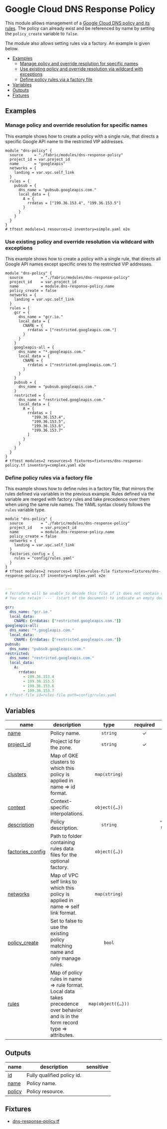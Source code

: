 # Google Cloud DNS Response Policy

This module allows management of a [Google Cloud DNS policy and its rules](https://cloud.google.com/dns/docs/zones/manage-response-policies). The policy can already exist and be referenced by name by setting the `policy_create` variable to `false`.

The module also allows setting rules via a factory. An example is given below.

<!-- BEGIN TOC -->
- [Examples](#examples)
  - [Manage policy and override resolution for specific names](#manage-policy-and-override-resolution-for-specific-names)
  - [Use existing policy and override resolution via wildcard with exceptions](#use-existing-policy-and-override-resolution-via-wildcard-with-exceptions)
  - [Define policy rules via a factory file](#define-policy-rules-via-a-factory-file)
- [Variables](#variables)
- [Outputs](#outputs)
- [Fixtures](#fixtures)
<!-- END TOC -->

## Examples

### Manage policy and override resolution for specific names

This example shows how to create a policy with a single rule, that directs a specific Google API name to the restricted VIP addresses.

```hcl
module "dns-policy" {
  source     = "./fabric/modules/dns-response-policy"
  project_id = var.project_id
  name       = "googleapis"
  networks = {
    landing = var.vpc.self_link
  }
  rules = {
    pubsub = {
      dns_name = "pubsub.googleapis.com."
      local_data = {
        A = {
          rrdatas = ["199.36.153.4", "199.36.153.5"]
        }
      }
    }
  }
}
# tftest modules=1 resources=2 inventory=simple.yaml e2e
```

### Use existing policy and override resolution via wildcard with exceptions

This example shows how to create a policy with a single rule, that directs all Google API names except specific ones to the restricted VIP addresses.

```hcl
module "dns-policy" {
  source        = "./fabric/modules/dns-response-policy"
  project_id    = var.project_id
  name          = module.dns-response-policy.name
  policy_create = false
  networks = {
    landing = var.vpc.self_link
  }
  rules = {
    gcr = {
      dns_name = "gcr.io."
      local_data = {
        CNAME = {
          rrdatas = ["restricted.googleapis.com."]
        }
      }
    }
    googleapis-all = {
      dns_name = "*.googleapis.com."
      local_data = {
        CNAME = {
          rrdatas = ["restricted.googleapis.com."]
        }
      }
    }
    pubsub = {
      dns_name = "pubsub.googleapis.com."
    }
    restricted = {
      dns_name = "restricted.googleapis.com."
      local_data = {
        A = {
          rrdatas = [
            "199.36.153.4",
            "199.36.153.5",
            "199.36.153.6",
            "199.36.153.7"
          ]
        }
      }
    }
  }
}
# tftest modules=2 resources=5 fixtures=fixtures/dns-response-policy.tf inventory=complex.yaml e2e
```

### Define policy rules via a factory file

This example shows how to define rules in a factory file, that mirrors the rules defined via variables in the previous example. Rules defined via the variable are merged with factory rules and take precedence over them when using the same rule names. The YAML syntax closely follows the `rules` variable type.

```hcl
module "dns-policy" {
  source        = "./fabric/modules/dns-response-policy"
  project_id    = var.project_id
  name          = module.dns-response-policy.name
  policy_create = false
  networks = {
    landing = var.vpc.self_link
  }
  factories_config = {
    rules = "config/rules.yaml"
  }
}
# tftest modules=2 resources=5 files=rules-file fixtures=fixtures/dns-response-policy.tf inventory=complex.yaml e2e
```

```yaml

---
# Terraform will be unable to decode this file if it does not contain valid YAML
# You can retain `---` (start of the document) to indicate an empty document.

gcr:
  dns_name: "gcr.io."
  local_data:
    CNAME: {rrdatas: ["restricted.googleapis.com."]}
googleapis-all:
  dns_name: "*.googleapis.com."
  local_data:
    CNAME: {rrdatas: ["restricted.googleapis.com."]}
pubsub:
  dns_name: "pubsub.googleapis.com."
restricted:
  dns_name: "restricted.googleapis.com."
  local_data:
    A:
      rrdatas:
        - 199.36.153.4
        - 199.36.153.5
        - 199.36.153.6
        - 199.36.153.7
# tftest-file id=rules-file path=config/rules.yaml
```
<!-- BEGIN TFDOC -->
## Variables

| name | description | type | required | default |
|---|---|:---:|:---:|:---:|
| [name](variables.tf#L49) | Policy name. | <code>string</code> | ✓ |  |
| [project_id](variables.tf#L68) | Project id for the zone. | <code>string</code> | ✓ |  |
| [clusters](variables.tf#L17) | Map of GKE clusters to which this policy is applied in name => id format. | <code>map&#40;string&#41;</code> |  | <code>&#123;&#125;</code> |
| [context](variables.tf#L24) | Context-specific interpolations. | <code title="object&#40;&#123;&#10;  networks    &#61; optional&#40;map&#40;string&#41;, &#123;&#125;&#41;&#10;  project_ids &#61; optional&#40;map&#40;string&#41;, &#123;&#125;&#41;&#10;&#125;&#41;">object&#40;&#123;&#8230;&#125;&#41;</code> |  | <code>&#123;&#125;</code> |
| [description](variables.tf#L34) | Policy description. | <code>string</code> |  | <code>&#34;Terraform managed.&#34;</code> |
| [factories_config](variables.tf#L40) | Path to folder containing rules data files for the optional factory. | <code title="object&#40;&#123;&#10;  rules &#61; optional&#40;string&#41;&#10;&#125;&#41;">object&#40;&#123;&#8230;&#125;&#41;</code> |  | <code>&#123;&#125;</code> |
| [networks](variables.tf#L54) | Map of VPC self links to which this policy is applied in name => self link format. | <code>map&#40;string&#41;</code> |  | <code>&#123;&#125;</code> |
| [policy_create](variables.tf#L61) | Set to false to use the existing policy matching name and only manage rules. | <code>bool</code> |  | <code>true</code> |
| [rules](variables.tf#L73) | Map of policy rules in name => rule format. Local data takes precedence over behavior and is in the form record type => attributes. | <code title="map&#40;object&#40;&#123;&#10;  dns_name &#61; string&#10;  behavior &#61; optional&#40;string, &#34;bypassResponsePolicy&#34;&#41;&#10;  local_data &#61; optional&#40;map&#40;object&#40;&#123;&#10;    ttl     &#61; optional&#40;number&#41;&#10;    rrdatas &#61; optional&#40;list&#40;string&#41;, &#91;&#93;&#41;&#10;  &#125;&#41;&#41;, &#123;&#125;&#41;&#10;&#125;&#41;&#41;">map&#40;object&#40;&#123;&#8230;&#125;&#41;&#41;</code> |  | <code>&#123;&#125;</code> |

## Outputs

| name | description | sensitive |
|---|---|:---:|
| [id](outputs.tf#L17) | Fully qualified policy id. |  |
| [name](outputs.tf#L22) | Policy name. |  |
| [policy](outputs.tf#L27) | Policy resource. |  |

## Fixtures

- [dns-response-policy.tf](../../tests/fixtures/dns-response-policy.tf)
<!-- END TFDOC -->

